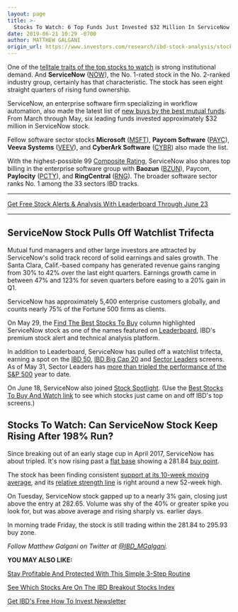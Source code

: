 ```yaml
---
layout: page
title: >-
  Stocks To Watch: 6 Top Funds Just Invested $32 Million In ServiceNow Stock
date: 2019-06-21 10:29 -0700
author: MATTHEW GALGANI
origin_url: https://www.investors.com/research/ibd-stock-analysis/stocks-to-watch-6-top-funds-just-invested-32-million-in-servicenow-stock/
---
```





One of the [telltale traits of the top stocks to watch](https://www.investors.com/ibd-university/can-slim/) is strong institutional demand. And **ServiceNow** ([NOW](https://research.investors.com/quote.aspx?symbol=NOW)), the No. 1-rated stock in the No. 2-ranked industry group, certainly has that characteristic. The stock has seen eight straight quarters of rising fund ownership.




ServiceNow, an enterprise software firm specializing in workflow automation, also made the latest list of [new buys by the best mutual funds](https://www.investors.com/etfs-and-funds/mutual-funds/best-mutual-funds-buy-ulta-facebook-paycom-paypal-veeva-microsoft/). From March through May, six leading funds invested approximately $32 million in ServiceNow stock.


Fellow software sector stocks **Microsoft** ([MSFT](https://research.investors.com/quote.aspx?symbol=MSFT)), **Paycom Software** ([PAYC](https://research.investors.com/quote.aspx?symbol=PAYC)), **Veeva Systems** ([VEEV](https://research.investors.com/quote.aspx?symbol=VEEV)), and **CyberArk Software** ([CYBR](https://research.investors.com/quote.aspx?symbol=CYBR)) also made the list.


With the highest-possible 99 [Composite Rating](https://www.investors.com/ibd-data-stories/companies-now-outperforming-95-of-all-stocks/), ServiceNow also shares top billing in the enterprise software group with **Baozun** ([BZUN](https://research.investors.com/quote.aspx?symbol=BZUN)), Paycom, **Paylocity** ([PCTY](https://research.investors.com/quote.aspx?symbol=PCTY)), and **RingCentral** ([RNG](https://research.investors.com/quote.aspx?symbol=RNG)). The broader software sector ranks No. 1 among the 33 sectors IBD tracks.




---


[Get Free Stock Alerts & Analysis With Leaderboard Through June 23](https://shop.investors.com/offer/splashresponsive.aspx?id=Leaderboard_FreeAccess2019)




---


ServiceNow Stock Pulls Off Watchlist Trifecta
---------------------------------------------


Mutual fund managers and other large investors are attracted by ServiceNow's solid track record of solid earnings and sales growth. The Santa Clara, Calif.-based company has generated revenue gains ranging from 30% to 42% over the last eight quarters. Earnings growth came in between 47% and 123% for seven quarters before easing to a 20% gain in Q1.


ServiceNow has approximately 5,400 enterprise customers globally, and counts nearly 75% of the Fortune 500 firms as clients.


On May 29, the [Find The Best Stocks To Buy](https://www.investors.com/research/how-to-find-the-best-stocks-to-buy/servicenow-stock-among-best-cloud-computing-stocks-to-watch/) column highlighted ServiceNow stock as one of the names featured on [Leaderboard](https://shop.investors.com/offer/splashresponsive.aspx?id=Leaderboard_FreeAccess2019), IBD's premium stock alert and technical analysis platform.


In addition to Leaderboard, ServiceNow has pulled off a watchlist trifecta, earning a spot on the [IBD 50](https://research.investors.com/stock-lists/ibd-50/), [IBD Big Cap 20](https://research.investors.com/stock-lists/big-cap-20/) and [Sector Leaders](https://research.investors.com/stock-lists/sector-leaders) screens. As of May 31, Sector Leaders has [more than tripled the performance of the S&P 500](https://www.investors.com/how-to-invest/investors-corner/looking-for-the-best-stocks-to-buy-and-watch-start-here/) year to date.


On June 18, ServiceNow also joined [Stock Spotlight](https://research.investors.com/stock-lists/stock-spotlight/). (Use the [Best Stocks To Buy And Watch link](https://www.investors.com/stock-lists/best-growth-stocks-buy-watch-ibd-stock-lists/) to see which stocks just came on and off IBD's top screens.)


Stocks To Watch: Can ServiceNow Stock Keep Rising After 198% Run?
-----------------------------------------------------------------


Since breaking out of an early stage cup in April 2017, ServiceNow has about tripled. It's now rising past a [flat base](https://www.investors.com/how-to-invest/chart-reading-for-beginners-chart-patterns-cup-with-handle-double-bottom-flat-base/) showing a 281.84 [buy point](https://www.investors.com/how-to-invest/investors-corner/chart-reading-basics-how-a-buy-point-marks-a-time-of-opportunity/).


The stock has been finding consistent [support at its 10-week moving average](https://www.investors.com/how-to-invest/stock-chart-reading-for-beginners-trend-moving-averages-support-nvidia-netflix/), and its [relative strength line](https://www.investors.com/how-to-invest/investors-corner/a-stock-breakout-specialty-tool-the-relative-strength-line/) is right around a new 52-week high.


On Tuesday, ServiceNow stock gapped up to a nearly 3% gain, closing just above the entry at 282.65. Volume was shy of the 40% or greater spike you look for, but was above average and rising sharply vs. earlier days.


In morning trade Friday, the stock is still trading within the 281.84 to 295.93 buy zone.



*Follow Matthew Galgani on Twitter at [@IBD\_MGalgani](https://twitter.com/ibd_mgalgani).*


**YOU MAY ALSO LIKE:**


[Stay Profitable And Protected With This Simple 3-Step Routine](https://www.investors.com/research/how-to-invest-in-the-stock-market-start-with-a-simple-routine/)


[See Which Stocks Are On The IBD Breakout Stocks Index](https://www.investors.com/research/breakout-stocks-technical-analysis/breakout-stocks-technical-analysis/)


[Get IBD's Free How To Invest Newsletter](https://shop.investors.com/offer/splashresponsive.aspx?id=newsletters-howtoinvest)


 


 




